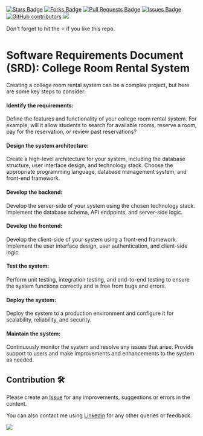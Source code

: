 <a href="https://github.com/drshahizan/software-engineering/stargazers"><img src="https://img.shields.io/github/stars/drshahizan/software-engineering" alt="Stars Badge"/></a>
<a href="https://github.com/drshahizan/software-engineering/network/members"><img src="https://img.shields.io/github/forks/drshahizan/software-engineering" alt="Forks Badge"/></a>
<a href="https://github.com/drshahizan/software-engineering/pulls"><img src="https://img.shields.io/github/issues-pr/drshahizan/software-engineering" alt="Pull Requests Badge"/></a>
<a href="https://github.com/drshahizan/software-engineering"><img src="https://img.shields.io/github/issues/drshahizan/software-engineering" alt="Issues Badge"/></a>
<a href="https://github.com/drshahizan/software-engineering/graphs/contributors"><img alt="GitHub contributors" src="https://img.shields.io/github/contributors/drshahizan/software-engineering?color=2b9348"></a>
![](https://visitor-badge.glitch.me/badge?page_id=drshahizan/software-engineering)

Don't forget to hit the :star: if you like this repo.

# Software Requirements Document (SRD): College Room Rental System

Creating a college room rental system can be a complex project, but here are some key steps to consider:

#### Identify the requirements: 
Define the features and functionality of your college room rental system. For example, will it allow students to search for available rooms, reserve a room, pay for the reservation, or review past reservations?

#### Design the system architecture: 
Create a high-level architecture for your system, including the database structure, user interface design, and technology stack. Choose the appropriate programming language, database management system, and front-end framework.

#### Develop the backend: 
Develop the server-side of your system using the chosen technology stack. Implement the database schema, API endpoints, and server-side logic.

#### Develop the frontend: 
Develop the client-side of your system using a front-end framework. Implement the user interface design, user authentication, and client-side logic.

#### Test the system: 
Perform unit testing, integration testing, and end-to-end testing to ensure the system functions correctly and is free from bugs and errors.

#### Deploy the system: 
Deploy the system to a production environment and configure it for scalability, reliability, and security.

#### Maintain the system: 
Continuously monitor the system and resolve any issues that arise. Provide support to users and make improvements and enhancements to the system as needed.



## Contribution 🛠️
Please create an [Issue](https://github.com/drshahizan/software-engineering/issues) for any improvements, suggestions or errors in the content.

You can also contact me using [Linkedin](https://www.linkedin.com/in/drshahizan/) for any other queries or feedback.

![](https://visitor-badge.glitch.me/badge?page_id=drshahizan)









